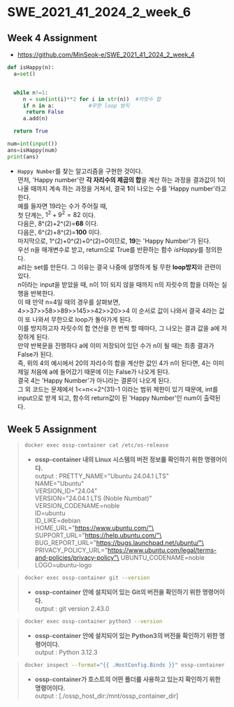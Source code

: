 # **SWE_2021_41_2024_2_week_6**
## **Week 4 Assignment**
 - https://github.com/MinSeok-e/SWE_2021_41_2024_2_week_4


```python
def isHappy(n):
  a=set()


  while n!=1:
     n = sum(int(i)**2 for i in str(n))  #자릿수 합
     if n in a:           #무한 loop 방지
      return False
     a.add(n)

  return True

num=int(input())
ans=isHappy(num)
print(ans)
```

- `Happy Number`를 찾는 알고리즘을 구현한 것이다.\
 먼저, 'Happy number'란 **각 자리수의 제곱의 합**을 계산 하는 과정을 결과값이 1이 나올 때까지 계속 하는 과정을 거쳐서, 결국 **1**이 나오는 수를 'Happy number'라고 한다.\
예를 들자면 19라는 수가 주어질 때,\
첫 단계는, $1^2+9^2=82$ 이다.\
다음은, 8^(2)+2^(2)=**68** 이다.\
다음은, 6^(2)+8^(2)=**100** 이다.\
마지막으로, 1^(2)+0^(2)+0^(2)=0이므로, **19**는 'Happy Number'가 된다.\
우선 n을 매개변수로 받고, return으로 True를 반환하는 함수 *isHappy*를 정의한다.\
a라는 set를 만든다. 그 이유는 결국 나중에 설명하게 될 무한 **loop방지**와 관련이 있다.\
n이라는 input을 받았을 때, n이 1이 되지 않을 때까지 n의 자릿수의 합을 더하는 실행을 반복한다.\
이 때 만약 n=4일 때의 경우를 살펴보면,
4>>37>>58>>89>>145>>42>>20>>4 이 순서로 값이 나와서 결국 4라는 값이 또 나와서 무한으로 loop가 돌아가게 된다.\
이를 방지하고자 자릿수의 합 연산을 한 번씩 할 때마다, 그 나오는 결과 값을 a에 저장하게 된다.\
만약 반복문을 진행하다 a에 이미 저장되어 있던 수가 n이 될 때는 최종 결과가 False가 된다.\
즉, 위의 4의 예시에서 20의 자리수의 합을 계산한 값인 4가 n이 된다면, 4는 이미 제일 처음에 a에 들어갔기 때문에 이는 False가 나오게 된다.\
결국 4는 'Happy Number'가 아니라는 결론이 나오게 된다.\
그 외 코드는 문제에서 1<=n<=2^(31)-1 이라는 범위 제한이 있기 때문에, int를 input으로 받게 되고, 함수의 return값이 된 'Happy Number'인 num이 출력된다.




## Week 5 Assignment


>```bash
>docker exec ossp-container cat /etc/os-release
>```
>- **ossp-container 내의 Linux 시스템의 버전 정보를 확인하기 위한 명령어이다.**\
>output : PRETTY_NAME="Ubuntu 24.04.1 LTS"\
>NAME="Ubuntu"\
>VERSION_ID="24.04"\
>VERSION="24.04.1 LTS (Noble Numbat)"\
>VERSION_CODENAME=noble\
>ID=ubuntu\
>ID_LIKE=debian\
>HOME_URL="https://www.ubuntu.com/"\
>SUPPORT_URL="https://help.ubuntu.com/"\
>BUG_REPORT_URL="https://bugs.launchpad.net/ubuntu/"\
>PRIVACY_POLICY_URL="https://www.ubuntu.com/legal/terms-and-policies/privacy-policy"\
>UBUNTU_CODENAME=noble\
>LOGO=ubuntu-logo

>```bash
>docker exec ossp-container git --version
>```
>- **ossp-container 안에 설치되어 있는 Git의 버전을 확인하기 위한 명령어이다.**\
>output : git version 2.43.0

>```bash
>docker exec ossp-container python3 --version
>```
>- **ossp-container 안에 설치되어 있는 Python3의 버전을 확인하기 위한 명령어이다.**\
>output : Python 3.12.3


>```bash
>docker inspect --format="{{ .HostConfig.Binds }}" ossp-container
>```
>- **ossp-container가 호스트의 어떤 폴더를 사용하고 있는지 확인하기 위한 명령어이다.**\
>output : [./ossp_host_dir:/mnt/ossp_container_dir]







